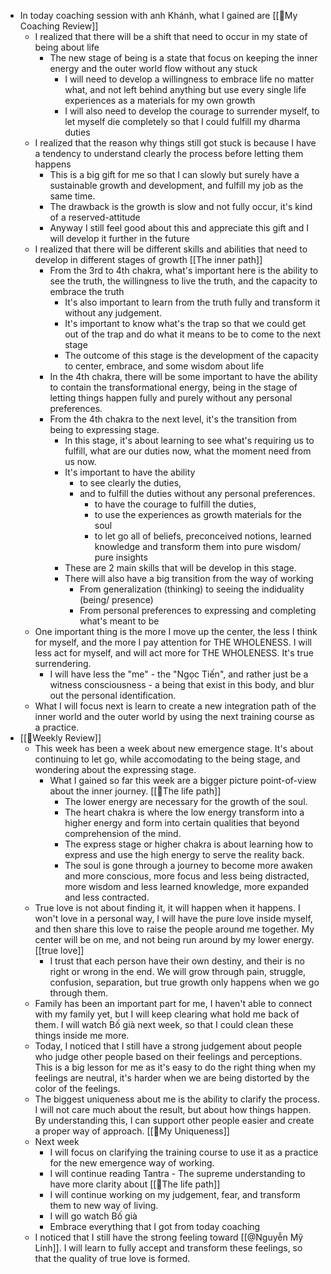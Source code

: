 - In today coaching session with anh Khánh, what I gained are [[📝My Coaching Review]]
    - I realized that there will be a shift that need to occur in my state of being about life
        - The new stage of being is a state that focus on keeping the inner energy and the outer world flow without any stuck
            - I will need to develop a willingness to embrace life no matter what, and not left behind anything but use every single life experiences as a materials for my own growth
            - I will also need to develop the courage to surrender myself, to let myself die completely so that I could fulfill my dharma duties
    -  I realized that the reason why things still got stuck is because I have a tendency to understand clearly the process before letting them happens
        - This is a big gift for me so that I can slowly but surely have a sustainable growth and development, and fulfill my job as the same time.
        - The drawback is the growth is slow and not fully occur, it's kind of a reserved-attitude
        - Anyway I still feel good about this and appreciate this gift and I will develop it further in the future
    - I realized that there will be different skills and abilities that need to develop in different stages of growth [[The inner path]]
        - From the 3rd to 4th chakra, what's important here is the ability to see the truth, the willingness to live the truth, and the capacity to embrace the truth
            - It's also important to learn from the truth fully and transform it without any judgement.
            - It's important to know what's the trap so that we could get out of the trap and do what it means to be to come to the next stage
            - The outcome of this stage is the development of the capacity to center, embrace, and some wisdom about life
        - In the 4th chakra, there will be some important to have the ability to contain the transformational energy, being in the stage of letting things happen fully and purely without any personal preferences.
        - From the 4th chakra to the next level, it's the transition from being to expressing stage. 
            - In this stage, it's about learning to see what's requiring us to fulfill, what are our duties now, what the moment need from us now.
            - It's important to have the ability 
                - to see clearly the duties, 
                - and to fulfill the duties without any personal preferences.
                    - to have the courage to fulfill the duties, 
                    - to use the experiences as growth materials for the soul 
                    - to let go all of beliefs, preconceived notions, learned knowledge and transform them into pure wisdom/ pure insights
            - These are 2 main skills that will be develop in this stage.
            - There will also have a big transition from the way of working
                - From generalization (thinking) to seeing the indiduality (being/ presence)
                - From personal preferences to expressing and completing what's meant to be
    - One important thing is the more I move up the center, the less I think for myself, and the more I pay attention for THE WHOLENESS. I will less act for myself, and will act more for THE WHOLENESS. It's true surrendering.
        - I will have less the "me" - the "Ngọc Tiến", and rather just be a witness consciousness - a being that exist in this body, and blur out the personal identification.
    - What I will focus next is learn to create a new integration path of the inner world and the outer world by using the next training course as a practice.
- [[📝Weekly Review]]
    - This week has been a week about new emergence stage. It's about continuing to let go, while accomodating to the being stage, and wondering about the expressing stage.
        - What I gained so far this week are a bigger picture point-of-view about the inner journey. [[🌱The life path]]
            - The lower energy are necessary for the growth of the soul.
            - The heart chakra is where the low energy transform into a higher energy and form into certain qualities that beyond comprehension of the mind.
            - The express stage or higher chakra is about learning how to express and use the high energy to serve the reality back.
            - The soul is gone through a journey to become more awaken and more conscious, more focus and less being distracted, more wisdom and less learned knowledge, more expanded and less contracted.
    - True love is not about finding it, it will happen when it happens. I won't love in a personal way, I will have the pure love inside myself, and then share this love to raise the people around me together. My center will be on me, and not being run around by my lower energy. [[true love]]
        - I trust that each person have their own destiny, and their is no right or wrong in the end. We will grow through pain, struggle, confusion, separation, but true growth only happens when we go through them. 
    - Family has been an important part for me, I haven't able to connect with my family yet, but I will keep clearing what hold me back of them. I will watch Bố già next week, so that I could clean these things inside me more. 
    - Today, I noticed that I still have a strong judgement about people who judge other people based on their feelings and perceptions. This is a big lesson for me as it's easy to do the right thing when my feelings are neutral, it's harder when we are being distorted by the color of the feelings.
    - The biggest uniqueness about me is the ability to clarify the process. I will not care much about the result, but about how things happen. By understanding this, I can support other people easier and create a proper way of approach. [[🌱My Uniqueness]]
    - Next week
        - I will focus on clarifying the training course to use it as a practice for the new emergence way of working.
        - I will continue reading Tantra - The supreme understanding to have more clarity about [[🌱The life path]]
        - I will continue working on my judgement, fear, and transform them to new way of living.
        - I will go watch Bố già
        - Embrace everything that I got from today coaching
    - I noticed that I still have the strong feeling toward [[@Nguyễn Mỹ Linh]]. I will learn to fully accept and transform these feelings, so that the quality of true love is formed.
